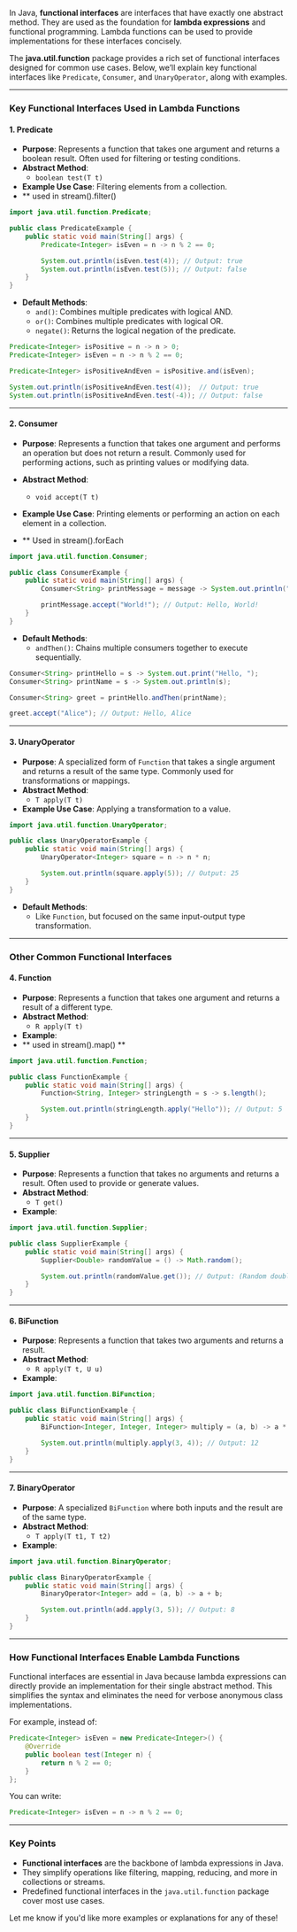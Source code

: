 In Java, **functional interfaces** are interfaces that have exactly one abstract method. They are used as the foundation for **lambda expressions** and functional programming. Lambda functions can be used to provide implementations for these interfaces concisely.

The **java.util.function** package provides a rich set of functional interfaces designed for common use cases. Below, we’ll explain key functional interfaces like `Predicate`, `Consumer`, and `UnaryOperator`, along with examples.

---

### **Key Functional Interfaces Used in Lambda Functions**

#### 1. **Predicate**
- **Purpose**: Represents a function that takes one argument and returns a boolean result. Often used for filtering or testing conditions.
- **Abstract Method**:
  - `boolean test(T t)`
- **Example Use Case**: Filtering elements from a collection.
- ** used in stream().filter()

```java
import java.util.function.Predicate;

public class PredicateExample {
    public static void main(String[] args) {
        Predicate<Integer> isEven = n -> n % 2 == 0;

        System.out.println(isEven.test(4)); // Output: true
        System.out.println(isEven.test(5)); // Output: false
    }
}
```

- **Default Methods**:
  - `and()`: Combines multiple predicates with logical AND.
  - `or()`: Combines multiple predicates with logical OR.
  - `negate()`: Returns the logical negation of the predicate.

```java
Predicate<Integer> isPositive = n -> n > 0;
Predicate<Integer> isEven = n -> n % 2 == 0;

Predicate<Integer> isPositiveAndEven = isPositive.and(isEven);

System.out.println(isPositiveAndEven.test(4));  // Output: true
System.out.println(isPositiveAndEven.test(-4)); // Output: false
```

---

#### 2. **Consumer**
- **Purpose**: Represents a function that takes one argument and performs an operation but does not return a result. Commonly used for performing actions, such as printing values or modifying data.
- **Abstract Method**:
  - `void accept(T t)`
- **Example Use Case**: Printing elements or performing an action on each element in a collection.

- ** Used in stream().forEach 

```java
import java.util.function.Consumer;

public class ConsumerExample {
    public static void main(String[] args) {
        Consumer<String> printMessage = message -> System.out.println("Hello, " + message);

        printMessage.accept("World!"); // Output: Hello, World!
    }
}
```

- **Default Methods**:
  - `andThen()`: Chains multiple consumers together to execute sequentially.

```java
Consumer<String> printHello = s -> System.out.print("Hello, ");
Consumer<String> printName = s -> System.out.println(s);

Consumer<String> greet = printHello.andThen(printName);

greet.accept("Alice"); // Output: Hello, Alice
```

---

#### 3. **UnaryOperator**
- **Purpose**: A specialized form of `Function` that takes a single argument and returns a result of the same type. Commonly used for transformations or mappings.
- **Abstract Method**:
  - `T apply(T t)`
- **Example Use Case**: Applying a transformation to a value.

```java
import java.util.function.UnaryOperator;

public class UnaryOperatorExample {
    public static void main(String[] args) {
        UnaryOperator<Integer> square = n -> n * n;

        System.out.println(square.apply(5)); // Output: 25
    }
}
```

- **Default Methods**:
  - Like `Function`, but focused on the same input-output type transformation.

---

### **Other Common Functional Interfaces**

#### 4. **Function**
- **Purpose**: Represents a function that takes one argument and returns a result of a different type.
- **Abstract Method**:
  - `R apply(T t)`
- **Example**:
- ** used in stream().map() **
```java
import java.util.function.Function;

public class FunctionExample {
    public static void main(String[] args) {
        Function<String, Integer> stringLength = s -> s.length();

        System.out.println(stringLength.apply("Hello")); // Output: 5
    }
}
```

---

#### 5. **Supplier**
- **Purpose**: Represents a function that takes no arguments and returns a result. Often used to provide or generate values.
- **Abstract Method**:
  - `T get()`
- **Example**:
```java
import java.util.function.Supplier;

public class SupplierExample {
    public static void main(String[] args) {
        Supplier<Double> randomValue = () -> Math.random();

        System.out.println(randomValue.get()); // Output: (Random double value)
    }
}
```

---

#### 6. **BiFunction**
- **Purpose**: Represents a function that takes two arguments and returns a result.
- **Abstract Method**:
  - `R apply(T t, U u)`
- **Example**:
```java
import java.util.function.BiFunction;

public class BiFunctionExample {
    public static void main(String[] args) {
        BiFunction<Integer, Integer, Integer> multiply = (a, b) -> a * b;

        System.out.println(multiply.apply(3, 4)); // Output: 12
    }
}
```

---

#### 7. **BinaryOperator**
- **Purpose**: A specialized `BiFunction` where both inputs and the result are of the same type.
- **Abstract Method**:
  - `T apply(T t1, T t2)`
- **Example**:
```java
import java.util.function.BinaryOperator;

public class BinaryOperatorExample {
    public static void main(String[] args) {
        BinaryOperator<Integer> add = (a, b) -> a + b;

        System.out.println(add.apply(3, 5)); // Output: 8
    }
}
```

---

### **How Functional Interfaces Enable Lambda Functions**
Functional interfaces are essential in Java because lambda expressions can directly provide an implementation for their single abstract method. This simplifies the syntax and eliminates the need for verbose anonymous class implementations.

For example, instead of:
```java
Predicate<Integer> isEven = new Predicate<Integer>() {
    @Override
    public boolean test(Integer n) {
        return n % 2 == 0;
    }
};
```

You can write:
```java
Predicate<Integer> isEven = n -> n % 2 == 0;
```

---

### **Key Points**
- **Functional interfaces** are the backbone of lambda expressions in Java.
- They simplify operations like filtering, mapping, reducing, and more in collections or streams.
- Predefined functional interfaces in the `java.util.function` package cover most use cases.

Let me know if you'd like more examples or explanations for any of these!